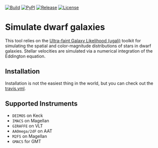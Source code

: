 [![Build](https://img.shields.io/travis/kadrlica/dsphsim.svg)](https://travis-ci.org/kadrlica/dsphsim)
[![PyPI](https://img.shields.io/pypi/v/dsphsim.svg)](https://pypi.python.org/pypi/dsphsim)
[![Release](https://img.shields.io/github/release/kadrlica/dsphsim.svg)](../../releases)
[![License](https://img.shields.io/badge/license-MIT-blue.svg)](../../)

Simulate dwarf galaxies
=======================

This tool relies on the [Ultra-faint Galaxy Likelihood (ugali)](https://github.com/DarkEnergySurvey/ugali) toolkit for simulating the spatial and color-magnitude distributions of stars in dwarf galaxies. Stellar velocities are simulated via a numerical integration of the Eddington equation.

Installation
------------

Installation is not the easiest thing in the world, but you can check out the [travis.yml](.travis.yml).

Supported Instruments
---------------------

* `DEIMOS` on Keck
* `IMACS` on Magellan
* `GIRAFFE` on VLT
* `AAOmega/2dF` on AAT
* `M2FS` on Magellan
* `GMACS` for GMT